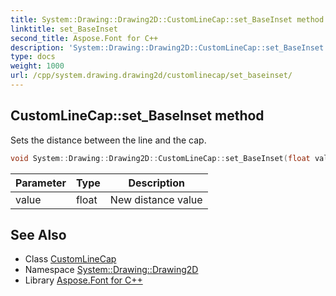 ```yaml
---
title: System::Drawing::Drawing2D::CustomLineCap::set_BaseInset method
linktitle: set_BaseInset
second_title: Aspose.Font for C++
description: 'System::Drawing::Drawing2D::CustomLineCap::set_BaseInset method. Sets the distance between the line and the cap in C++.'
type: docs
weight: 1000
url: /cpp/system.drawing.drawing2d/customlinecap/set_baseinset/
---
```

## CustomLineCap::set_BaseInset method


Sets the distance between the line and the cap.

```cpp
void System::Drawing::Drawing2D::CustomLineCap::set_BaseInset(float value)
```


| Parameter | Type | Description |
| --- | --- | --- |
| value | float | New distance value |

## See Also

* Class [CustomLineCap](../)
* Namespace [System::Drawing::Drawing2D](../../)
* Library [Aspose.Font for C++](../../../)
